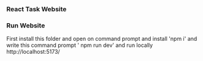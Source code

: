 ### React Task Website
### Run Website
First install this folder and open on command prompt and install 'npm i' and write this command prompt ' npm run dev' and run locally http://localhost:5173/

